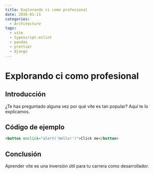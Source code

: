 ```yaml
---
title: Explorando ci como profesional
date: 2036-01-11
categories:
  - Architecture
tags:
  - vite
  - typescript-eslint
  - pandas
  - prettier
  - django
---
```


# Explorando ci como profesional

## Introducción

¿Te has preguntado alguna vez por qué vite es tan popular? Aquí te lo explicamos.

## Código de ejemplo

```html
<button onclick="alert('Hello!')">Click me</button>
```

## Conclusión

Aprender vite es una inversión útil para tu carrera como desarrollador.